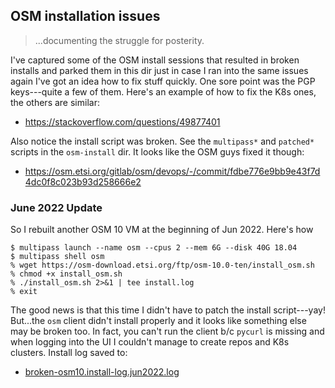 OSM installation issues
-----------------------
> ...documenting the struggle for posterity.

I've captured some of the OSM install sessions that resulted in broken
installs and parked them in this dir just in case I ran into the same
issues again I've got an idea how to fix stuff quickly. One sore point
was the PGP keys---quite a few of them. Here's an example of how to fix
the K8s ones, the others are similar:

- https://stackoverflow.com/questions/49877401

Also notice the install script was broken. See the `multipass*` and
`patched*` scripts in the `osm-install` dir. It looks like the OSM
guys fixed it though:

- https://osm.etsi.org/gitlab/osm/devops/-/commit/fdbe776e9bb9e43f7d4dc0f8c023b93d258666e2


### June 2022 Update

So I rebuilt another OSM 10 VM at the beginning of Jun 2022. Here's
how

```console
$ multipass launch --name osm --cpus 2 --mem 6G --disk 40G 18.04
$ multipass shell osm
% wget https://osm-download.etsi.org/ftp/osm-10.0-ten/install_osm.sh
% chmod +x install_osm.sh
% ./install_osm.sh 2>&1 | tee install.log
% exit
```

The good news is that this time I didn't have to patch the install
script---yay! But...the `osm` client didn't install properly and it
looks like something else may be broken too. In fact, you can't run
the client b/c `pycurl` is missing and when logging into the UI I
couldn't manage to create repos and K8s clusters. Install log saved
to:

- [broken-osm10.install-log.jun2022.log][jun2022-log]




[jun2022-log]: ./broken-osm10.install-log.jun2022.log